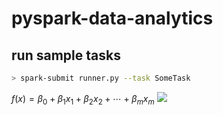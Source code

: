 # pyspark-data-analytics

## run sample tasks

```bash
> spark-submit runner.py --task SomeTask
```

$f(x) = \beta_0 + \beta_1x_1 + \beta_2x_2 + \cdots + \beta_mx_m$
<img src="https://render.githubusercontent.com/render/math?math=f(x) = \beta_0 + \beta_1x_1 + \beta_2x_2 + \cdots + \beta_mx_m">
